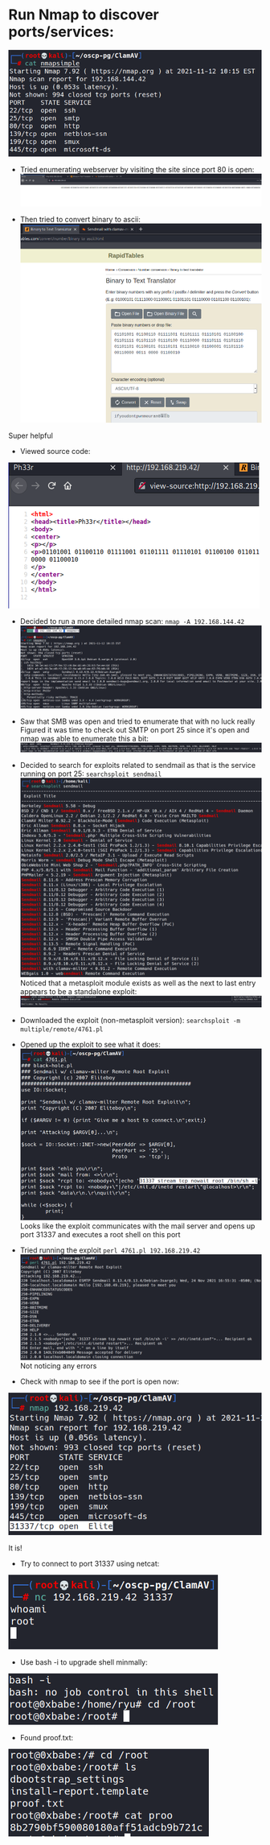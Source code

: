 # Run Nmap to discover ports/services:
![9e27f8d944b86af8e093069c92f69d70.png](../../../../_resources/9e27f8d944b86af8e093069c92f69d70.png)

- Tried enumerating webserver by visiting the site since port 80 is open:
![630c716ca8fd821350fb2ad16f902a30.png](../../../../_resources/630c716ca8fd821350fb2ad16f902a30.png)

- Then tried to convert binary to ascii:
![61864114e63183494869e0a09bfb602d.png](../../../../_resources/61864114e63183494869e0a09bfb602d.png)

Super helpful

- Viewed source code:

![03f372193c62dd7e7e8e784831eacc93.png](../../../../_resources/03f372193c62dd7e7e8e784831eacc93.png)

- Decided to run a more detailed nmap scan:
`nmap -A 192.168.144.42`
![b11f2c3a8a6040d3a40b88763eb422b1.png](../../../../_resources/b11f2c3a8a6040d3a40b88763eb422b1.png)

- Saw that SMB was open and tried to enumerate that with no luck really
Figured it was time to check out SMTP on port 25 since it's open and nmap was able to enumerate this a bit:
![6f3cb97af2eaede11f2404985fc4ff11.png](../../../../_resources/6f3cb97af2eaede11f2404985fc4ff11.png)

- Decided to search for exploits related to sendmail as that is the service running on port 25:
`searchsploit sendmail`
![ca73ff6fbfd44253d69098a84fcaea97.png](../../../../_resources/ca73ff6fbfd44253d69098a84fcaea97.png)
Noticed that a metasploit module exists as well as the next to last entry appears to be a standalone exploit:
![9bf3b4fa72d481515353b06d76027da0.png](../../../../_resources/9bf3b4fa72d481515353b06d76027da0.png)

- Downloaded the exploit (non-metasploit version):
`searchsploit -m multiple/remote/4761.pl`

- Opened up the exploit to see what it does:
![e2d35cca4bc676d44eed8c995a5c8336.png](../../../../_resources/e2d35cca4bc676d44eed8c995a5c8336.png)
Looks like the exploit communicates with the mail server and opens up port 31337 and executes a root shell on this port

- Tried running the exploit
`perl 4761.pl 192.168.219.42` 
![18a9acd13bf2524732522f6a29d84091.png](../../../../_resources/18a9acd13bf2524732522f6a29d84091.png)
Not noticing any errors

- Check with nmap to see if the port is open now:

![830a8dbc37a87f5a63e8190944c9eaf0.png](../../../../_resources/830a8dbc37a87f5a63e8190944c9eaf0.png)

It is!

- Try to connect to port 31337 using netcat:

![bf407c8dcfc45e99747f5e640f19c448.png](../../../../_resources/bf407c8dcfc45e99747f5e640f19c448.png)

- Use bash -i to upgrade shell minmally:

![2758c80a23e4260182f33563351d2728.png](../../../../_resources/2758c80a23e4260182f33563351d2728.png)

- Found proof.txt:

![cb0975e8676bab3b61bc82f94d5477ff.png](../../../../_resources/cb0975e8676bab3b61bc82f94d5477ff.png)
